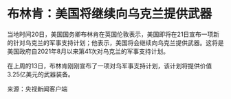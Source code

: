 

# 布林肯：美国将继续向乌克兰提供武器

当地时间20日，美国国务卿布林肯在英国伦敦表示，美国即将在21日宣布一项新的针对乌克兰的军事支持计划；他表示，美国将会继续向乌克兰提供武器。这将是美国政府自2021年8月以来第41次对乌克兰的军事支持计划。

在上周的13日，布林肯刚刚宣布了一项对乌军事支持计划，该计划将提供价值3.25亿美元的武器装备。

来源：央视新闻客户端

